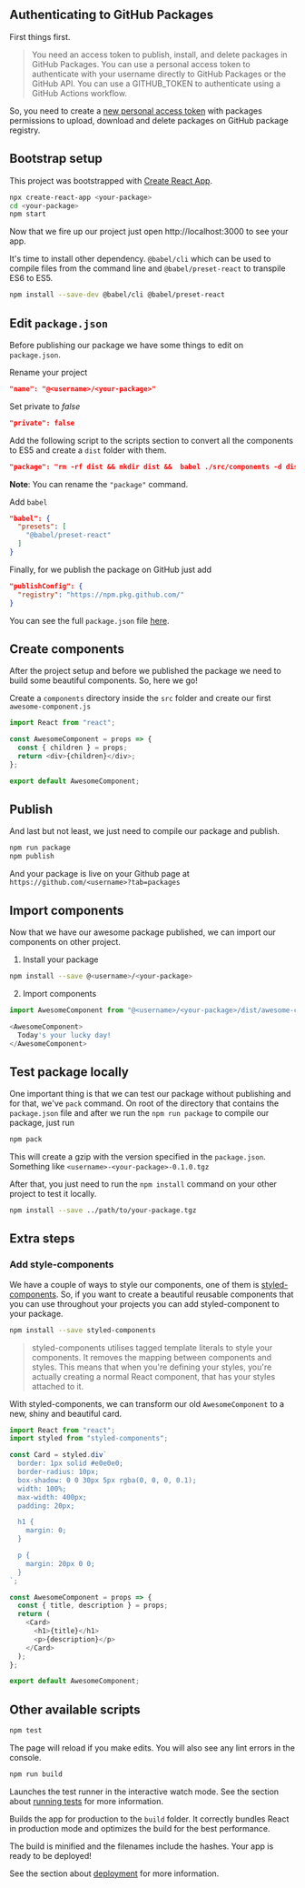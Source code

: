 ## Authenticating to GitHub Packages

First things first.

> You need an access token to publish, install, and delete packages in GitHub Packages. You can use a personal access token to authenticate with your username directly to GitHub Packages or the GitHub API. You can use a GITHUB_TOKEN to authenticate using a GitHub Actions workflow.

So, you need to create a [new personal access token](https://github.com/settings/tokens/new) with packages permissions to upload, download and delete packages on GitHub package registry.

## Bootstrap setup
This project was bootstrapped with [Create React App](https://github.com/facebook/create-react-app).

```sh
npx create-react-app <your-package>
cd <your-package>
npm start
```

Now that we fire up our project just open http://localhost:3000 to see your app.

It's time to install other dependency. `@babel/cli` which can be used to compile files from the command line and `@babel/preset-react` to transpile ES6 to ES5.

```sh
npm install --save-dev @babel/cli @babel/preset-react
```

## Edit `package.json`

Before publishing our package we have some things to edit on `package.json`.

Rename your project

```json
"name": "@<username>/<your-package>"
```

Set private to _false_

```json
"private": false
```

Add the following script to the scripts section to convert all the components to ES5 and create a `dist` folder with them.

```json
"package": "rm -rf dist && mkdir dist &&  babel ./src/components -d dist --copy-files"
```

**Note**:
You can rename the `"package"` command.

Add `babel`

```json
"babel": {
  "presets": [
    "@babel/preset-react"
  ]
}
```

Finally, for we publish the package on GitHub just add

```json
"publishConfig": {
  "registry": "https://npm.pkg.github.com/"
}
```

You can see the full `package.json` file [here](https://github.com/henriquemacedo/dummy-package/blob/master/README.md).

## Create components

After the project setup and before we published the package we need to build some beautiful components. So, here we go!

Create a `components` directory inside the `src` folder and create our first `awesome-component.js`

```javascript
import React from "react";

const AwesomeComponent = props => {
  const { children } = props;
  return <div>{children}</div>;
};

export default AwesomeComponent;
```

## Publish

And last but not least, we just need to compile our package and publish.

```sh
npm run package
npm publish
```

And your package is live on your Github page at `https://github.com/<username>?tab=packages`

## Import components

Now that we have our awesome package published, we can import our components on other project.

1. Install your package
```sh
npm install --save @<username>/<your-package>
```

2. Import components

```javascript
import AwesomeComponent from "@<username>/<your-package>/dist/awesome-component";

<AwesomeComponent>
  Today's your lucky day!
</AwesomeComponent>
```

## Test package locally

One important thing is that we can test our package without publishing and for that, we've `pack` command. On root of the directory that contains the `package.json` file and after we run the `npm run package` to compile our package, just run

```sh
npm pack
```

This will create a gzip with the version specified in the `package.json`. Something like `<username>-<your-package>-0.1.0.tgz`

After that, you just need to run the `npm install` command on your other project to test it locally.

```sh
npm install --save ../path/to/your-package.tgz
```

## Extra steps
### Add style-components

We have a couple of ways to style our components, one of them is [styled-components](https://www.styled-components.com/). So, if you want to create a beautiful reusable components that you can use throughout your projects you can add styled-component to your package.

```sh
npm install --save styled-components
```

> styled-components utilises tagged template literals to style your components. It removes the mapping between components and styles. This means that when you're defining your styles, you're actually creating a normal React component, that has your styles attached to it.

With styled-components, we can transform our old `AwesomeComponent` to a new, shiny and beautiful card.

```javascript
import React from "react";
import styled from "styled-components";

const Card = styled.div`
  border: 1px solid #e0e0e0;
  border-radius: 10px;
  box-shadow: 0 0 30px 5px rgba(0, 0, 0, 0.1);
  width: 100%;
  max-width: 400px;
  padding: 20px;

  h1 {
    margin: 0;
  }

  p {
    margin: 20px 0 0;
  }
`;

const AwesomeComponent = props => {
  const { title, description } = props;
  return (
    <Card>
      <h1>{title}</h1>
      <p>{description}</p>
    </Card>
  );
};

export default AwesomeComponent;
```

## Other available scripts

```sh
npm test
```

The page will reload if you make edits. You will also see any lint errors in the console.

```sh
npm run build
```

Launches the test runner in the interactive watch mode. See the section about [running tests](https://facebook.github.io/create-react-app/docs/running-tests) for more information.

Builds the app for production to the `build` folder. It correctly bundles React in production mode and optimizes the build for the best performance.

The build is minified and the filenames include the hashes. Your app is ready to be deployed!

See the section about [deployment](https://facebook.github.io/create-react-app/docs/deployment) for more information.